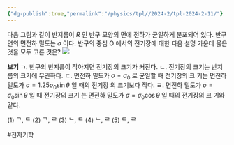 ```yaml
---
{"dg-publish":true,"permalink":"/physics/tpl//2024-2/tpl-2024-2-11/"}
---
```


다음 그림과 같이 반지름이 $R$ 인 반구 모양의 면에 전하가 균일하게 분포되어 있다. 반구 면의 면전하 밀도는 $\sigma$ 이다. 반구의 중심 O 에서의 전기장에 대한 다음 설명 가운데 옳은 것을 모두 고른 것은?
![](https://cdn.mathpix.com/cropped/2025_05_26_b6c88c9db9e5797c4395g-6.jpg?height=564&width=452&top_left_y=564&top_left_x=487)


**보기**
ㄱ. 반구의 반지름이 작아지면 전기장의 크기가 커진다.
ㄴ. 전기장의 크기는 반지름의 크기에 무관하다.
ㄷ. 면전하 밀도가 $\sigma=\sigma_{0}$ 로 균일할 때 전기장의 크 기는 면전하 밀도가 $\sigma=1.25 \sigma_{0} \sin \theta$ 일 때의 전기장 의 크기보다 작다.
ㄹ. 면전하 밀도가 $\sigma=\sigma_{0} \sin \theta$ 일 때 전기장의 크기 는 면전하 밀도가 $\sigma=\sigma_{0} \cos \theta$ 일 때의 전기장의 크 기와 같다.

(1) ᄀ, ᄃ
(2) ᄀ, ᄅ
(3) ᄂ, ᄃ
(4) ᄂ, ᄅ
(5) ᄃ, ᄅ

#전자기학 